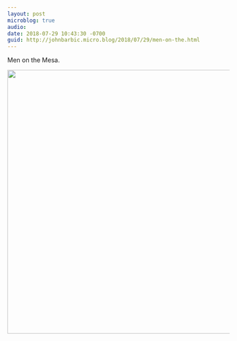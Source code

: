 ```yaml
---
layout: post
microblog: true
audio: 
date: 2018-07-29 10:43:30 -0700
guid: http://johnbarbic.micro.blog/2018/07/29/men-on-the.html
---
```

Men on the Mesa.

<img src="http://www.barbic.com/uploads/2018/98d551f959.jpg" width="600" height="599" />
